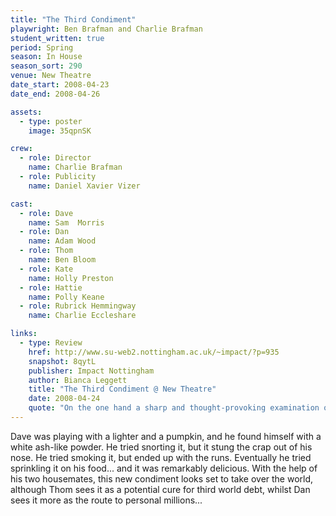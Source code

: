 ```yaml
---
title: "The Third Condiment"
playwright: Ben Brafman and Charlie Brafman
student_written: true
period: Spring
season: In House
season_sort: 290
venue: New Theatre
date_start: 2008-04-23
date_end: 2008-04-26

assets:
  - type: poster
    image: 35qpnSK

crew:
  - role: Director
    name: Charlie Brafman
  - role: Publicity
    name: Daniel Xavier Vizer

cast:
  - role: Dave
    name: Sam  Morris
  - role: Dan
    name: Adam Wood
  - role: Thom
    name: Ben Bloom
  - role: Kate
    name: Holly Preston
  - role: Hattie
    name: Polly Keane
  - role: Rubrick Hemmingway
    name: Charlie Eccleshare

links:
  - type: Review
    href: http://www.su-web2.nottingham.ac.uk/~impact/?p=935
    snapshot: 8qytL
    publisher: Impact Nottingham
    author: Bianca Leggett
    title: "The Third Condiment @ New Theatre"
    date: 2008-04-24
    quote: "On the one hand a sharp and thought-provoking examination of the moral maze where ethics and the corporate world meet, and on the other a smartly referential and delightfully silly comedy. Like the ‘salty-sweet’ flavour combination which Dave so wisely commends in the play, it’s a winning combination."
---
```


Dave was playing with a lighter and a pumpkin, and he found himself with a white ash-like powder. He tried snorting it, but it stung the crap out of his nose. He tried smoking it, but ended up with the runs. Eventually he tried sprinkling it on his food... and it was remarkably delicious. With the help of his two housemates, this new condiment looks set to take over the world, although Thom sees it as a potential cure for third world debt, whilst Dan sees it more as the route to personal millions...
